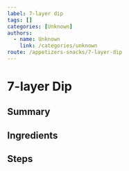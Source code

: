```yaml
---
label: 7-layer dip
tags: []
categories: [Unknown]
authors:
  - name: Unknown
    link: /categories/unknown
route: /appetizers-snacks/7-layer-dip
---
```


# 7-layer Dip

## Summary
## Ingredients
## Steps